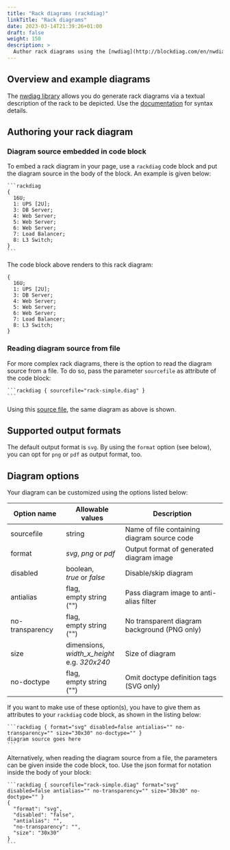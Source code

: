 ```yaml
---
title: "Rack diagrams (rackdiag)"
linkTitle: "Rack diagrams"
date: 2023-03-14T21:39:26+01:00
draft: false
weight: 150
description: >
  Author rack diagrams using the [nwdiag](http://blockdiag.com/en/nwdiag/) library.
---
```

## Overview and example diagrams

The [nwdiag library](https://github.com/blockdiag/nwdiag/tree/master/src/packetdiag) allows you do generate rack diagrams via a textual description of the rack to be depicted. Use the [documentation](http://blockdiag.com/en/nwdiag/rackdiag-examples.html) for syntax details.

## Authoring your rack diagram

### Diagram source embedded in code block

To embed a rack diagram in your page, use a `rackdiag` code block and put the diagram source in the body of the block.  An example is given below:

````
```rackdiag
{
  16U;
  1: UPS [2U];
  3: DB Server;
  4: Web Server;
  5: Web Server;
  6: Web Server;
  7: Load Balancer;
  8: L3 Switch;
}
```
````

The code block above renders to this rack diagram:

```rackdiag
{
  16U;
  1: UPS [2U];
  3: DB Server;
  4: Web Server;
  5: Web Server;
  6: Web Server;
  7: Load Balancer;
  8: L3 Switch;
}
```

### Reading diagram source from file

For more complex rack diagrams, there is the option to read the diagram source from a file. To do so, pass the parameter `sourcefile` as attribute of the code block:

````
```rackdiag { sourcefile="rack-simple.diag" }
```
````

Using this [source file](rack-simple.diag), the same diagram as above is shown.

## Supported output formats

The default output format is `svg`. By using the `format` option (see below), you can opt for `png` or `pdf` as output format, too. 

## Diagram options

Your diagram can be customized using the options listed below: 

| Option name     | Allowable values                                  | Description                                  |
|-----------------|---------------------------------------------------|----------------------------------------------|
| sourcefile      | string                                            | Name of file containing diagram source code  |
| format          | _svg_, _png_ or _pdf_                             | Output format of generated diagram image     |
| disabled        | boolean,<br>_true_ or _false_                     | Disable/skip diagram                         |
| antialias       | flag,<br>empty string ("")                        | Pass diagram image to anti-alias filter      |
| no-transparency | flag,<br>empty string ("")                        | No transparent diagram background (PNG only) |
| size            | dimensions,<br>_width_x_height_<br>e.g. _320x240_ | Size of diagram                              |
| no-doctype      | flag,<br>empty string ("")                        | Omit doctype definition tags (SVG only)      |

If you want to make use of these option(s), you have to give them as attributes to your `rackdiag` code block, as shown in the listing below:

````
```rackdiag { format="svg" disabled=false antialias="" no-transparency="" size="30x30" no-doctype="" }
diagram source goes here
```
````

Alternatively, when reading the diagram source from a file, the parameters can be given inside the code block, too. Use the json format for notation inside the body of your block:

````
```rackdiag { sourcefile="rack-simple.diag" format="svg" disabled=false antialias="" no-transparency="" size="30x30" no-doctype="" }
{
  "format": "svg",
  "disabled": "false",
  "antialias": "",
  "no-transparency": "",
  "size": "30x30"
}
```
````